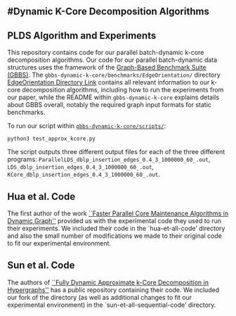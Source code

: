 #Dynamic K-Core Decomposition Algorithms
--------

PLDS Algorithm and Experiments
--------

This repository contains code for our parallel batch-dynamic k-core
decomposition algorithms. Our code for our parallel batch-dynamic data
structures uses the framework of the [Graph-Based Benchmark Suite (GBBS)](https://github.com/ParAlg/gbbs).
The `gbbs-dynamic-k-core/benchmarks/EdgeOrientation/` directory [EdgeOrientation Directory Link](https://github.com/qqliu/batch-dynamic-kcore-decomposition/tree/master/gbbs-dynamic-k-core/benchmarks/EdgeOrientation) contains all relevant information
to our k-core decomposition algorithms, including how to run the experiments
from our paper, while the README within `gbbs-dynamic-k-core` explains details about GBBS overall, notably
the required graph input formats for static benchmarks.

To run our script within [`gbbs-dynamic-k-core/scripts/`](https://github.com/qqliu/batch-dynamic-kcore-decomposition/tree/master/gbbs-dynamic-k-core/scripts):

```
python3 test_approx_kcore.py
```

The script outputs three different output files for each of the three different
programs: `ParallelLDS_dblp_insertion_edges_0.4_3_1000000_60_.out`,
`LDS_dblp_insertion_edges_0.4_3_1000000_60_.out`,
`KCore_dblp_insertion_edges_0.4_3_1000000_60_.out`.

Hua et al. Code
--------

The first author of the work [``Faster Parallel Core Maintenance Algorithms in
Dynamic Graph''](https://ieeexplore.ieee.org/document/8935160) provided us with
the experimental code they used to run their experiments. We included their code
in the `hua-et-all-code' directory and also the small number of modifications we
made to their original code to fit our experimental environment.

Sun et al. Code
--------

The authors of [``Fully Dynamic Approximate k-Core Decomposition in
Hypergraphs''](https://dl.acm.org/doi/10.1145/3385416) has a public repository
containing their code. We included our fork of the directory (as well as
additional changes to fit our experimental environment) in the
`sun-et-all-sequential-code' directory.
